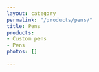 ```yaml
---
layout: category
permalink: "/products/pens/"
title: Pens
products:
- Custom pens
- Pens
photos: []

---
```

